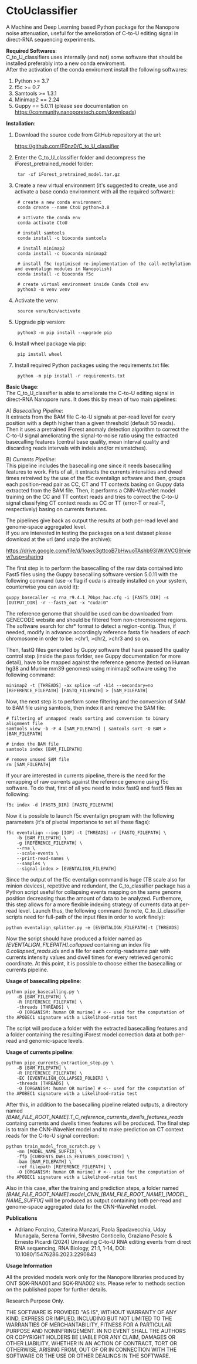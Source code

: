 # CtoUclassifier

A Machine and Deep Learning based Python package for the Nanopore noise attenuation, useful for the amelioration of C-to-U editing signal in direct-RNA sequencing experiments.

**Required Softwares**:\
C_to_U_classifiers uses internally (and not) some software that should be installed preferably into a new conda enviroment. \
After the activation of the conda enviroment install the following softwares:
1) Python >= 3.7
2) f5c >= 0.7
3) Samtools >= 1.3.1
4) Minimap2 == 2.24
5) Guppy == 5.0.11 (please see documentation on https://community.nanoporetech.com/downloads)

**Installation**:
1) Download the source code from GitHub repository at the url:
        
    https://github.com/F0nz0/C_to_U_classifier

2) Enter the C_to_U_classifier folder and decompress the iForest_pretrained_model folder:
		
		tar -xf iForest_pretrained_model.tar.gz

3) Create a new virtual environment (it's suggested to create, use and activate a base conda environment with all the required software):

		# create a new conda environment
        conda create --name CtoU python=3.8

		# activate the conda env
		conda activate CtoU

		# install samtools
		conda install -c bioconda samtools

		# install minimap2
		conda install -c bioconda minimap2

		# install f5c (optimised re-implementation of the call-methylation and eventalign modules in Nanopolish)
		conda install -c bioconda f5c

		# create virtual environment inside Conda CtoU env
		python3 -m venv venv

4) Activate the venv:
	
	    source venv/bin/activate

5) Upgrade pip version:
	
	    python3 -m pip install --upgrade pip

6) Install wheel package via pip:
	
	    pip install wheel

7) Install required Python packages using the requirements.txt file:

        python -m pip install -r requirements.txt

**Basic Usage**:\
The C_to_U_classifier is able to ameliorate the C-to-U editing signal in direct-RNA Nanopore runs. 
It does this by mean of two main pipelines:

A)  *Basecalling Pipeline*:\
	It extracts from the BAM file C-to-U signals at per-read level for every position with a depth higher than a given threshold (default 50 reads).\
	Then it uses a pretrained iForest anomaly detection algorithm to correct the C-to-U signal ameliorating the signal-to-noise ratio using the extracted basecalling features (central base quality, mean interval quality and discarding reads intervals with indels and/or mismatches).

B) *Currents Pipeline*:\
	This pipeline includes the basecalling one since it needs basecalling features to work. 
	Firts of all, it extracts the currents intensities and dweel times retreived by the use of the f5c eventalign software and then, groups each position-read pair as CC, CT and TT contexts basing on Guppy data extracted from the BAM file.
	Then, it performs a CNN-WaveNet model training on the CC and TT context reads and tries to correct the C-to-U signal classifying CT context reads as CC or TT (error-T or real-T, respectively) basing on currents features.

The pipelines give back as output the results at both per-read level and genome-space aggregated level.\
If you are interested in testing the packages on a test dataset please download at the url (and unzip the archive):

https://drive.google.com/file/d/1oayc3gttcoB7bHwuoTAshb93lWrXVCG9/view?usp=sharing

The first step is to perform the basecalling of the raw data contained into Fast5 files using the Guppy basecalling software version 5.0.11 with the following command (use -x flag if cuda is already installed on your system, counterwise you can avoid it):
	
    guppy_basecaller -c rna_r9.4.1_70bps_hac.cfg -i [FAST5_DIR] -s [OUTPUT_DIR] -r --fast5_out -x "cuda:0"

The reference genome that should be used can be downloaded from GENECODE website and should be filtered from non-chromosome regions. The software search for chr* format to detect a region-contig. Thus, if needed, modify in advance accordingly reference fasta file headers of each chromosome in order to be: >chr1, >chr2, >chr3 and so on.

Then, fastQ files generated by Guppy software that have passed the quality control step (inside the pass forlder, see Guppy documentation for more detail), have to be mapped against the reference genome (tested on Human hg38 and Murine mm39 genomes) using minimap2 software using the following command:
	
	minimap2 -t [THREADS] -ax splice -uf -k14 --secondary=no [REFERENCE_FILEPATH] [FASTQ_FILEPATH] > [SAM_FILEPATH]

Now, the next step is to perform some filtering and the conversion of SAM to BAM file using samtools, then index it and remove the SAM file:
	
	# filtering of unmapped reads sorting and conversion to binary alignment file
	samtools view -b -F 4 [SAM_FILEPATH] | samtools sort -O BAM > [BAM_FILEPATH]
	
	# index the BAM file
	samtools index [BAM_FILEPATH]
	
	# remove unused SAM file
	rm [SAM_FILEPATH]

If your are interested in currents pipeline, there is the need for the remapping of raw currents against the reference genome using f5c software. To do that, first of all you need to index fastQ and fast5 files as following:
	
	f5c index -d [FAST5_DIR] [FASTQ_FILEPATH]

Now it is possible to launch f5c eventalign program with the following parameters (it's of pivotal importance to set all these flags):
	
	f5c eventalign --iop [IOP] -t [THREADS] -r [FASTQ_FILEPATH] \
		-b [BAM_FILEPATH] \
		-g [REFERENCE_FILEPATH] \
		--rna \
		--scale-events \
		--print-read-names \
		--samples \
		--signal-index > [EVENTALIGN_FILEPATH]

Since the output of the f5c eventalign command is huge (TB scale also for minion devices), repetitive and redundant, the C_to_classifier package has a Python script useful for collapsing events mapping on the same genome position decreasing thus the amount of data to be analyzed. Furthemore, this step allows for a more flexible indexing strategy of currents data at per-read level. Launch thus, the following command (to note, C_to_U_classifier scripts need for full-path of the input files in order to work finely):

	python eventalign_splitter.py -e [EVENTALIGN_FILEPATH]-t [THREADS]

Now the script should have produced a folder named as *[EVENTALIGN_FILEPATH].collapsed* containing an index file *0.collapsed_reads.idx* and a file for each contig-readname pair with currents intensity values and dwell times for every retrieved genomic coordinate.
At this point, it is possible to choose either the basecalling or currents pipeline.

**Usage of basecalling pipeline**:

	python pipe_basecalling.py \
		-B [BAM_FILEPATH] \
		-R [REFERENCE_FILEPATH] \
		-threads [THREADS] \
		-O [ORGANISM: human OR murine] # <-- used for the computation of the APOBEC1 signature with a Likelihood-ratio test

The script will produce a folder with the extracted basecalling features and a folder containing the resulting iForest model correction data at both per-read and genomic-space levels.

**Usage of currents pipeline**:

	python pipe_currents_extraction_step.py \
		-B [BAM_FILEPATH] \
		-R [REFERENCE_FILEPATH] \
		-EC [EVENTALIGN_COLLAPSED_FOLDER] \
		-threads [THREADS] \
		-O [ORGANISM: human OR murine] # <-- used for the computation of the APOBEC1 signature with a Likelihood-ratio test

After this, in addition to the basecalling pipeline related outputs, a directory named *[BAM_FILE_ROOT_NAME].T_C_reference_currents_dwells_features_reads* containg currents and dwells times features will be produced.
The final step is to train the CNN-WaveNet model and to make prediction on CT context reads for the C-to-U signal correction:

	python train_model_from_scratch.py \
		-mn [MODEL_NAME_SUFFIX] \
		-ffp [CURRENTS_DWELLS_FEATURES_DIRECTORY] \
		-bam [BAM_FILEPATH] \
		-ref_filepath [REFERENCE_FILEPATH] \
		-O [ORGANISM: human OR murine] # <-- used for the computation of the APOBEC1 signature with a Likelihood-ratio test

Also in this case, after the training and prediction steps, a folder named *[BAM_FILE_ROOT_NAME].model_CNN_[BAM_FILE_ROOT_NAME]_[MODEL_NAME_SUFFIX]* will be produced as output containing both per-read and genome-space aggregated data for the CNN-WaveNet model.


**Publications**
- Adriano Fonzino, Caterina Manzari, Paola Spadavecchia, Uday Munagala, Serena Torrini, Silvestro Conticello, Graziano Pesole & Ernesto Picardi (2024) Unraveling C-to-U RNA editing events from direct RNA sequencing, RNA Biology, 21:1, 1-14, DOI: 10.1080/15476286.2023.2290843

**Usage Information**

All the provided models work only for the Nanopore libraries produced by ONT SQK-RNA001 
and SQK-RNA002 kits. Please refer to methods section on the published paper for further details.

Research Purpose Only.

THE SOFTWARE IS PROVIDED "AS IS", WITHOUT WARRANTY OF ANY KIND, EXPRESS OR
IMPLIED, INCLUDING BUT NOT LIMITED TO THE WARRANTIES OF MERCHANTABILITY,
FITNESS FOR A PARTICULAR PURPOSE AND NONINFRINGEMENT. IN NO EVENT SHALL THE
AUTHORS OR COPYRIGHT HOLDERS BE LIABLE FOR ANY CLAIM, DAMAGES OR OTHER
LIABILITY, WHETHER IN AN ACTION OF CONTRACT, TORT OR OTHERWISE, ARISING FROM,
OUT OF OR IN CONNECTION WITH THE SOFTWARE OR THE USE OR OTHER DEALINGS IN
THE SOFTWARE.

